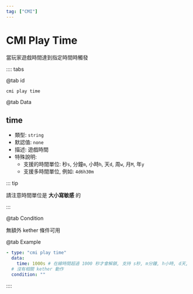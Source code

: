 ```yaml
---
tag: ["CMI"]
---
```


# CMI Play Time

當玩家遊戲時間達到指定時間時觸發

:::: tabs

@tab id

`cmi play time`

@tab Data

## time <Badge text="必須" type="tip" />

- 類型: `string`
- 默認值: `none`
- 描述: 遊戲時間
- 特殊說明:
  - 支援的時間單位: 秒`s`, 分鐘`m`, 小時`h`, 天`d`, 周`w`, 月`M`, 年`y`
  - 支援多時間單位, 例如: `4d6h30m`

::: tip

請注意時間單位是 **大小寫敏感** 的

:::

@tab Condition

無額外 kether 條件可用

@tab Example

```yaml
- type: "cmi play time"
  data:
    time: 1000s # 在線時間超過 1000 秒才會解鎖, 支持 s秒, m分鐘, h小時, d天, w周, M月, y年
  # 沒有相關 kether 動作
  condition: ""
```

::::